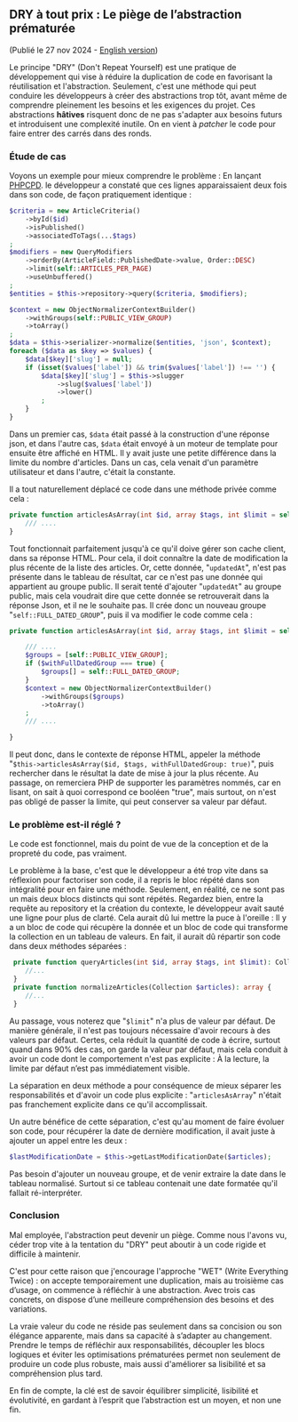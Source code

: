 ## DRY à tout prix : Le piège de l’abstraction prématurée
(Publié le 27 nov 2024 - [English version](/en/hasty-abstraction.md))

Le principe "DRY" (Don't Repeat Yourself) est une pratique de développement qui vise à réduire la duplication de code en favorisant la réutilisation et l'abstraction.
Seulement, c'est une méthode qui peut conduire les développeurs à créer des abstractions trop tôt, avant même de comprendre pleinement les besoins et les exigences du projet.
Ces abstractions **hâtives** risquent donc de ne pas s'adapter aux besoins futurs et introduisent une complexité inutile. On en vient à *patcher* le code pour faire entrer des carrés dans des ronds.

### Étude de cas
Voyons un exemple pour mieux comprendre le problème : En lançant [PHPCPD](https://github.com/sebastianbergmann/phpcpd). le développeur a constaté que ces lignes apparaissaient deux fois dans son code, de façon pratiquement identique : 
```PHP
$criteria = new ArticleCriteria()
    ->byId($id)
    ->isPublished()
    ->associatedToTags(...$tags)
;
$modifiers = new QueryModifiers
    ->orderBy(ArticleField::PublishedDate->value, Order::DESC)
    ->limit(self::ARTICLES_PER_PAGE)
    ->useUnbuffered()
;
$entities = $this->repository->query($criteria, $modifiers);

$context = new ObjectNormalizerContextBuilder()
    ->withGroups(self::PUBLIC_VIEW_GROUP)
    ->toArray()
;
$data = $this->serializer->normalize($entities, 'json', $context);
foreach ($data as $key => $values) {
    $data[$key]['slug'] = null;
    if (isset($values['label']) && trim($values['label']) !== '') {
        $data[$key]['slug'] = $this->slugger
            ->slug($values['label'])
            ->lower()
        ;
    }
}
```

Dans un premier cas, `$data` était passé à la construction d'une réponse json, et dans l'autre cas, `$data` était envoyé à un moteur de template pour ensuite être affiché en HTML.
Il y avait juste une petite différence dans la limite du nombre d'articles. Dans un cas, cela venait d'un paramètre utilisateur et dans l'autre, c'était la constante.

Il a tout naturellement déplacé ce code dans une méthode privée comme cela :
```PHP
private function articlesAsArray(int $id, array $tags, int $limit = self::ARTICLES_PER_PAGE): array {
    /// ....
}
```

Tout fonctionnait parfaitement jusqu'à ce qu'il doive gérer son cache client, dans sa réponse HTML. Pour cela, il doit connaître la date de modification la plus récente de la liste des articles.
Or, cette donnée, "`updatedAt`", n'est pas présente dans le tableau de résultat, car ce n'est pas une donnée qui appartient au groupe public.
Il serait tenté d'ajouter "`updatedAt`" au groupe public, mais cela voudrait dire que cette donnée se retrouverait dans la réponse Json, et il ne le souhaite pas.
Il crée donc un nouveau groupe "`self::FULL_DATED_GROUP`", puis il va modifier le code comme cela : 

```PHP
private function articlesAsArray(int $id, array $tags, int $limit = self::ARTICLES_PER_PAGE, bool $withFullDatedGroup = false): array {

    /// ....
    $groups = [self::PUBLIC_VIEW_GROUP];
    if ($withFullDatedGroup === true) {
        $groups[] = self::FULL_DATED_GROUP;
    }
    $context = new ObjectNormalizerContextBuilder()
        ->withGroups($groups)
        ->toArray()
    ;
    /// ....

}
```

Il peut donc, dans le contexte de réponse HTML, appeler la méthode "`$this->articlesAsArray($id, $tags, withFullDatedGroup: true)`", puis rechercher dans le résultat la date de mise à jour la plus récente.
Au passage, on remerciera PHP de supporter les paramètres nommés, car en lisant, on sait à quoi correspond ce booléen "true", mais surtout, on n'est pas obligé de passer la limite, qui peut conserver sa valeur par défaut.

### Le problème est-il réglé ?

Le code est fonctionnel, mais du point de vue de la conception et de la propreté du code, pas vraiment.

Le problème à la base, c'est que le développeur a été trop vite dans sa réflexion pour factoriser son code, il a repris le bloc répété dans son intégralité pour en faire une méthode.
Seulement, en réalité, ce ne sont pas un mais deux blocs distincts qui sont répétés.
Regardez bien, entre la requête au repository et la création du contexte, le développeur avait sauté une ligne pour plus de clarté.
Cela aurait dû lui mettre la puce à l'oreille : Il y a un bloc de code qui récupère la donnée et un bloc de code qui transforme la collection en un tableau de valeurs.
En fait, il aurait dû répartir son code dans deux méthodes séparées : 
```php
 private function queryArticles(int $id, array $tags, int $limit): Collection {
    //...
 }
 private function normalizeArticles(Collection $articles): array {
    //...
 }
```

Au passage, vous noterez que "`$limit`" n'a plus de valeur par défaut.
De manière générale, il n'est pas toujours nécessaire d'avoir recours à des valeurs par défaut.
Certes, cela réduit la quantité de code à écrire, surtout quand dans 90% des cas, on garde la valeur par défaut, mais cela conduit à avoir un code dont le comportement n'est pas explicite : À la lecture, la limite par défaut n’est pas immédiatement visible.

La séparation en deux méthode a pour conséquence de mieux séparer les responsabilités et d'avoir un code plus explicite : "`articlesAsArray`" n'était pas franchement explicite dans ce qu'il accomplissait.

Un autre bénéfice de cette séparation, c'est qu'au moment de faire évoluer son code, pour récupérer la date de dernière modification, il avait juste à ajouter un appel entre les deux :

 ```php
 $lastModificationDate = $this->getLastModificationDate($articles);
 ```

Pas besoin d'ajouter un nouveau groupe, et de venir extraire la date dans le tableau normalisé. Surtout si ce tableau contenait une date formatée qu'il fallait ré-interpréter.

### Conclusion

Mal employée, l'abstraction peut devenir un piège. Comme nous l'avons vu, céder trop vite à la tentation du "DRY" peut aboutir à un code rigide et difficile à maintenir.

C'est pour cette raison que j'encourage l'approche "WET" (Write Everything Twice) : on accepte temporairement une duplication, mais au troisième cas d’usage, on commence à réfléchir à une abstraction. Avec trois cas concrets, on dispose d’une meilleure compréhension des besoins et des variations.

La vraie valeur du code ne réside pas seulement dans sa concision ou son élégance apparente, mais dans sa capacité à s’adapter au changement.
Prendre le temps de réfléchir aux responsabilités, découpler les blocs logiques et éviter les optimisations prématurées permet non seulement de produire un code plus robuste, mais aussi d'améliorer sa lisibilité et sa compréhension plus tard.

En fin de compte, la clé est de savoir équilibrer simplicité, lisibilité et évolutivité, en gardant à l’esprit que l’abstraction est un moyen, et non une fin.
